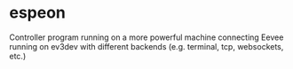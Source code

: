 # espeon
Controller program running on a more powerful machine connecting Eevee running on ev3dev with different backends (e.g. terminal, tcp, websockets, etc.)
